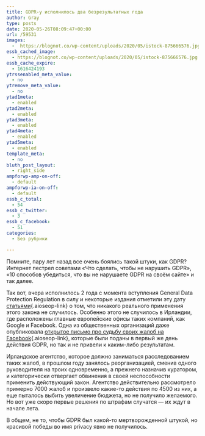 ```yaml
---
title: GDPR-у исполнилось два безрезультатных года
author: Gray
type: posts
date: 2020-05-26T08:09:47+00:00
url: /59531
images:
  -  https://blognot.co/wp-content/uploads/2020/05/istock-875666576.jpg
essb_cached_image:
  - https://blognot.co/wp-content/uploads/2020/05/istock-875666576.jpg
essb_cache_expire:
  - 1616424193
ytrssenabled_meta_value:
  - no
ytremove_meta_value:
  - no
ytad1meta:
  - enabled
ytad2meta:
  - enabled
ytad3meta:
  - enabled
ytad4meta:
  - enabled
ytad5meta:
  - enabled
template_meta:
  - no
bluth_post_layout:
  - right_side
ampforwp-amp-on-off:
  - default
ampforwp-ia-on-off:
  - default
essb_c_total:
  - 54
essb_c_twitter:
  - 3
essb_c_facebook:
  - 51
categories:
  - Без рубрики

---
```








Помните, пару лет назад все очень боялись такой штуки, как GDPR? Интернет пестрел советами &#171;Что сделать, чтобы не нарушить GDPR&#187;, &#171;10 способов убедиться, что вы не нарушаете GDPR на своём сайте&#187; и так далее.&nbsp;

Так вот, вчера исполнилось 2 года с момента вступления General Data Protection Regulation в силу и некоторые издания отметили эту дату [статьями][1]{.aioseop-link} о том, что никакого реального применения этого закона не случилось. Особенно этого не случилось в Ирландии, где расположены главные европейские офисы таких компаний, как Google и Facebook. Одна из общественных организаций даже опубликовала [открытое письмо про судьбу своих жалоб на Facebook][2]{.aioseop-link}, которые были поданы в первый же день действия GDPR, но так и не привели к каким-либо результатам.

Ирландское агентство, которое должно заниматься расследованием таких жалоб, в прошлом году занялось реорганизацией, сменив одного руководителя на троих одновременно, а прежнего назначив куратором, и категорически отвергает обвинения в своей неспособности применить действующий закон. Агентство действительно рассмотрело примерно 7000 жалоб и произвело какие-то действия по 4500 из них, а еще пыталось выбить увеличение бюджета, но не получило желаемого. Но вот уже скоро первые решения по штрафам случатся — их ждут в начале лета.

В общем, не то, чтобы GDPR был какой-то мертворожденной штукой, но красивой победы во имя privacy явно не получилось.&nbsp;

 [1]: https://www.politico.eu/article/data-protection-privacy-ireland-helen-dixon-gdpr/
 [2]: https://noyb.eu/en/open-letter